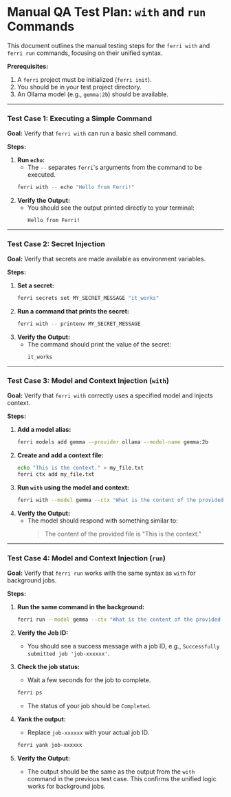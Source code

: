 # Manual QA Test Plan: `with` and `run` Commands

This document outlines the manual testing steps for the `ferri with` and `ferri run` commands, focusing on their unified syntax.

**Prerequisites:**
1.  A `ferri` project must be initialized (`ferri init`).
2.  You should be in your test project directory.
3.  An Ollama model (e.g., `gemma:2b`) should be available.

---

### Test Case 1: Executing a Simple Command

**Goal:** Verify that `ferri with` can run a basic shell command.

**Steps:**

1.  **Run `echo`:**
    *   The `--` separates `ferri`'s arguments from the command to be executed.
    ```bash
    ferri with -- echo "Hello from Ferri!"
    ```
2.  **Verify the Output:**
    *   You should see the output printed directly to your terminal:
        ```
        Hello from Ferri!
        ```

---

### Test Case 2: Secret Injection

**Goal:** Verify that secrets are made available as environment variables.

**Steps:**

1.  **Set a secret:**
    ```bash
    ferri secrets set MY_SECRET_MESSAGE "it_works"
    ```
2.  **Run a command that prints the secret:**
    ```bash
    ferri with -- printenv MY_SECRET_MESSAGE
    ```
3.  **Verify the Output:**
    *   The command should print the value of the secret:
        ```
        it_works
        ```

---

### Test Case 3: Model and Context Injection (`with`)

**Goal:** Verify that `ferri with` correctly uses a specified model and injects context.

**Steps:**

1.  **Add a model alias:**
    ```bash
    ferri models add gemma --provider ollama --model-name gemma:2b
    ```
2.  **Create and add a context file:**
    ```bash
    echo "This is the context." > my_file.txt
    ferri ctx add my_file.txt
    ```
3.  **Run `with` using the model and context:**
    ```bash
    ferri with --model gemma --ctx "What is the content of the provided file?"
    ```
4.  **Verify the Output:**
    *   The model should respond with something similar to:
        > The content of the provided file is "This is the context."

---

### Test Case 4: Model and Context Injection (`run`)

**Goal:** Verify that `ferri run` works with the same syntax as `with` for background jobs.

**Steps:**

1.  **Run the same command in the background:**
    ```bash
    ferri run --model gemma --ctx "What is the content of the provided file?"
    ```
2.  **Verify the Job ID:**
    *   You should see a success message with a job ID, e.g., `Successfully submitted job 'job-xxxxxx'`.

3.  **Check the job status:**
    *   Wait a few seconds for the job to complete.
    ```bash
    ferri ps
    ```
    *   The status of your job should be `Completed`.

4.  **Yank the output:**
    *   Replace `job-xxxxxx` with your actual job ID.
    ```bash
    ferri yank job-xxxxxx
    ```
5.  **Verify the Output:**
    *   The output should be the same as the output from the `with` command in the previous test case. This confirms the unified logic works for background jobs.
